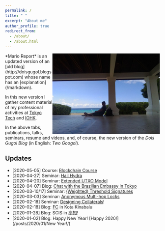 ```yaml
---
permalink: /
title: " "
excerpt: "About me"
author_profile: true
redirect_from: 
  - /about/
  - /about.html
---
```


<img style="float:right" src="/images/curacao-fc.jpg" width="350">
*Mario Report* is an updated version of an [old blog](http://doisgugol.blogspot.com) whose name has an [explanation](/markdown).  

In this new  version I gather content material of my professional activities at [Tokyo Tech](https://www.titech.ac.jp) and [IOHK](https://iohk.io). 

In the above tabs,  publications, talks, seminars, resume and videos, and, of course, the new version of the *Dois Gugol Blog* (in English: *Two Googol*).



Updates
-----
- [2020-05-05] Course: [Blockchain Course](/teaching/2020-05-05-spring-teaching-1)
- [2020-04-27] Seminar: [Hail Hydra](/teaching/2020-04-27)
- [2020-04-20] Seminar: [Extended UTXO Model](/teaching/2020-04-20)
- [2020-04-07] Blog: [Chat with the Brazilian Embassy in Tokyo](/posts/2020/04/Embassy/)
- [2020-03-10/17] Seminar: [(Weighted) Threshold Signatures](/teaching/2020-03-10)
- [2020-03-03] Seminar: [Anonymous Multi-hop Locks](/teaching/2020-03-03)
- [2020-02-18] Seminar: [Designing Collaterals](/teaching/2020-02-18)!
- [2020-02-18] Blog: [FC](/posts/2020/02/FC/) in Kota Kinabalu
- [2020-01-28] Blog: SCIS in [高知](/posts/2020/01/kochi-scis/)!
- [2020-01-02] Blog: Happy New Year! [Happy 2020!](/posts/2020/01/New Year!/)

<!-- 
- [2019-10-01] [Interview](/portfolio/2019-10-01-portfolio/) for Cardano Effect
- [2019-04-20] [Guest Lecture](/talks/2019-04-20-talk) at University of Washington
- [2019-04-16] Blog: [Golf](/posts/2019/04/IOHKGolf/)!
- [2019-04-15] [Presentation](/talks/2019-04-15-talk) at IOHK Summit in Miami
-[2019-02-05] Attended the [Stanford Blockchain Workshop](/posts/2019/02/stanford/)
- [2019-01-25] Our group had five presentations at [SCIS 2019](/talks/2019-01-25-talk)
- [2019-01-22]  Panel on cutting edge research on [Binance Event](/talks/2019-01-22-talk)
- [2018-08-15] Presentation at [Crypto 2018 Rump Session](/portfolio/2018-08-15-portfolio/)-->
